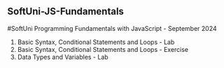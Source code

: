 ## SoftUni-JS-Fundamentals
#SoftUni Programming Fundamentals with JavaScript - September 2024

1) Basic Syntax, Conditional Statements and Loops - Lab
2) Basic Syntax, Conditional Statements and Loops - Exercise
3) Data Types and Variables - Lab
